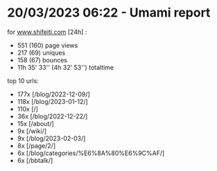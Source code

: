 # 20/03/2023 06:22 - Umami report
for www.shifeiti.com [24h] :

 - 551 (160) page views
 - 217 (69) uniques
 - 158 (67) bounces
 - 11h 35' 33'' (4h 32' 53'') totaltime


top 10 urls:
 - 177x [/blog/2022-12-09/]
 - 118x [/blog/2023-01-12/]
 - 110x [/]
 - 36x [/blog/2022-12-22/]
 - 15x [/about/]
 - 9x [/wiki/]
 - 9x [/blog/2023-02-03/]
 - 8x [/page/2/]
 - 6x [/blog/categories/%E6%8A%80%E6%9C%AF/]
 - 6x [/bbtalk/]


